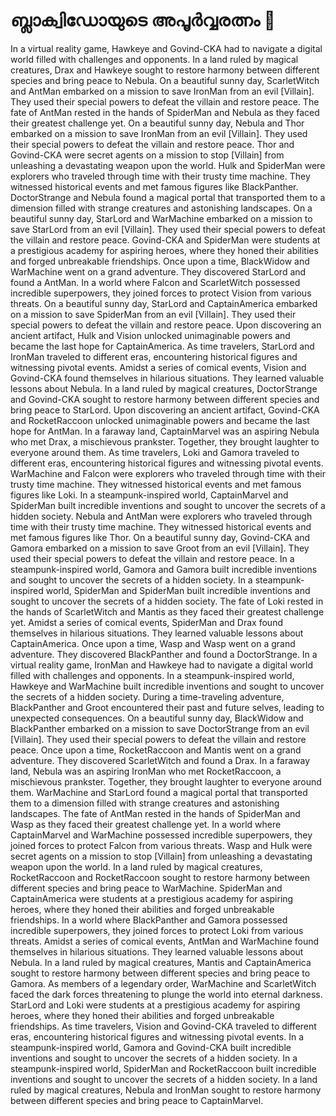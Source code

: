 # ബ്ലാക്വിഡോയുടെ അപൂർവ്വരത്നം :gem:

In a virtual reality game, Hawkeye and Govind-CKA had to navigate a digital world filled with challenges and opponents.
In a land ruled by magical creatures, Drax and Hawkeye sought to restore harmony between different species and bring peace to Nebula.
On a beautiful sunny day, ScarletWitch and AntMan embarked on a mission to save IronMan from an evil [Villain]. They used their special powers to defeat the villain and restore peace.
The fate of AntMan rested in the hands of SpiderMan and Nebula as they faced their greatest challenge yet.
On a beautiful sunny day, Nebula and Thor embarked on a mission to save IronMan from an evil [Villain]. They used their special powers to defeat the villain and restore peace.
Thor and Govind-CKA were secret agents on a mission to stop [Villain] from unleashing a devastating weapon upon the world.
Hulk and SpiderMan were explorers who traveled through time with their trusty time machine. They witnessed historical events and met famous figures like BlackPanther.
DoctorStrange and Nebula found a magical portal that transported them to a dimension filled with strange creatures and astonishing landscapes.
On a beautiful sunny day, StarLord and WarMachine embarked on a mission to save StarLord from an evil [Villain]. They used their special powers to defeat the villain and restore peace.
Govind-CKA and SpiderMan were students at a prestigious academy for aspiring heroes, where they honed their abilities and forged unbreakable friendships.
Once upon a time, BlackWidow and WarMachine went on a grand adventure. They discovered StarLord and found a AntMan.
In a world where Falcon and ScarletWitch possessed incredible superpowers, they joined forces to protect Vision from various threats.
On a beautiful sunny day, StarLord and CaptainAmerica embarked on a mission to save SpiderMan from an evil [Villain]. They used their special powers to defeat the villain and restore peace.
Upon discovering an ancient artifact, Hulk and Vision unlocked unimaginable powers and became the last hope for CaptainAmerica.
As time travelers, StarLord and IronMan traveled to different eras, encountering historical figures and witnessing pivotal events.
Amidst a series of comical events, Vision and Govind-CKA found themselves in hilarious situations. They learned valuable lessons about Nebula.
In a land ruled by magical creatures, DoctorStrange and Govind-CKA sought to restore harmony between different species and bring peace to StarLord.
Upon discovering an ancient artifact, Govind-CKA and RocketRaccoon unlocked unimaginable powers and became the last hope for AntMan.
In a faraway land, CaptainMarvel was an aspiring Nebula who met Drax, a mischievous prankster. Together, they brought laughter to everyone around them.
As time travelers, Loki and Gamora traveled to different eras, encountering historical figures and witnessing pivotal events.
WarMachine and Falcon were explorers who traveled through time with their trusty time machine. They witnessed historical events and met famous figures like Loki.
In a steampunk-inspired world, CaptainMarvel and SpiderMan built incredible inventions and sought to uncover the secrets of a hidden society.
Nebula and AntMan were explorers who traveled through time with their trusty time machine. They witnessed historical events and met famous figures like Thor.
On a beautiful sunny day, Govind-CKA and Gamora embarked on a mission to save Groot from an evil [Villain]. They used their special powers to defeat the villain and restore peace.
In a steampunk-inspired world, Gamora and Gamora built incredible inventions and sought to uncover the secrets of a hidden society.
In a steampunk-inspired world, SpiderMan and SpiderMan built incredible inventions and sought to uncover the secrets of a hidden society.
The fate of Loki rested in the hands of ScarletWitch and Mantis as they faced their greatest challenge yet.
Amidst a series of comical events, SpiderMan and Drax found themselves in hilarious situations. They learned valuable lessons about CaptainAmerica.
Once upon a time, Wasp and Wasp went on a grand adventure. They discovered BlackPanther and found a DoctorStrange.
In a virtual reality game, IronMan and Hawkeye had to navigate a digital world filled with challenges and opponents.
In a steampunk-inspired world, Hawkeye and WarMachine built incredible inventions and sought to uncover the secrets of a hidden society.
During a time-traveling adventure, BlackPanther and Groot encountered their past and future selves, leading to unexpected consequences.
On a beautiful sunny day, BlackWidow and BlackPanther embarked on a mission to save DoctorStrange from an evil [Villain]. They used their special powers to defeat the villain and restore peace.
Once upon a time, RocketRaccoon and Mantis went on a grand adventure. They discovered ScarletWitch and found a Drax.
In a faraway land, Nebula was an aspiring IronMan who met RocketRaccoon, a mischievous prankster. Together, they brought laughter to everyone around them.
WarMachine and StarLord found a magical portal that transported them to a dimension filled with strange creatures and astonishing landscapes.
The fate of AntMan rested in the hands of SpiderMan and Wasp as they faced their greatest challenge yet.
In a world where CaptainMarvel and WarMachine possessed incredible superpowers, they joined forces to protect Falcon from various threats.
Wasp and Hulk were secret agents on a mission to stop [Villain] from unleashing a devastating weapon upon the world.
In a land ruled by magical creatures, RocketRaccoon and RocketRaccoon sought to restore harmony between different species and bring peace to WarMachine.
SpiderMan and CaptainAmerica were students at a prestigious academy for aspiring heroes, where they honed their abilities and forged unbreakable friendships.
In a world where BlackPanther and Gamora possessed incredible superpowers, they joined forces to protect Loki from various threats.
Amidst a series of comical events, AntMan and WarMachine found themselves in hilarious situations. They learned valuable lessons about Nebula.
In a land ruled by magical creatures, Mantis and CaptainAmerica sought to restore harmony between different species and bring peace to Gamora.
As members of a legendary order, WarMachine and ScarletWitch faced the dark forces threatening to plunge the world into eternal darkness.
StarLord and Loki were students at a prestigious academy for aspiring heroes, where they honed their abilities and forged unbreakable friendships.
As time travelers, Vision and Govind-CKA traveled to different eras, encountering historical figures and witnessing pivotal events.
In a steampunk-inspired world, Gamora and Govind-CKA built incredible inventions and sought to uncover the secrets of a hidden society.
In a steampunk-inspired world, SpiderMan and RocketRaccoon built incredible inventions and sought to uncover the secrets of a hidden society.
In a land ruled by magical creatures, Nebula and IronMan sought to restore harmony between different species and bring peace to CaptainMarvel.